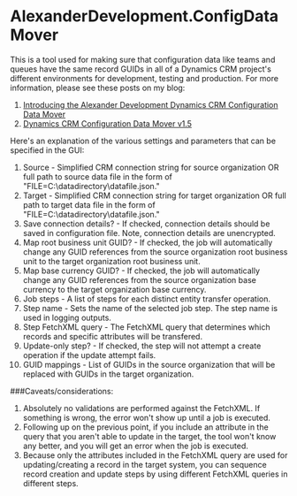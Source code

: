# AlexanderDevelopment.ConfigDataMover
This is a tool used for making sure that configuration data like teams and queues have the same record GUIDs in all of a Dynamics CRM project's different environments for development, testing and production. For more information, please see these posts on my blog: 

1. [Introducing the Alexander Development Dynamics CRM Configuration Data Mover](http://alexanderdevelopment.net/post/2015/11/11/introducing-the-dynamics-crm-configuration-data-mover)
1. [Dynamics CRM Configuration Data Mover v1.5](http://alexanderdevelopment.net/post/2016/01/29/dynamics-crm-configuration-data-mover-v1-5/)

Here's an explanation of the various settings and parameters that can be specified in the GUI:

1. Source - Simplified CRM connection string for source organization OR full path to source data file in the form of "FILE=C:\datadirectory\datafile.json."
1. Target - Simplified CRM connection string for target organization OR full path to target data file in the form of "FILE=C:\datadirectory\datafile.json."
1. Save connection details? - If checked, connection details should be saved in configuration file. Note, connection details are unencrypted.
1. Map root business unit GUID? - If checked, the job will automatically change any GUID references from the source organization root business unit to the target organization root business unit.
1. Map base currency GUID? - If checked, the job will automatically change any GUID references from the source organization base currency to the target organization base currency.
1. Job steps - A list of steps for each distinct entity transfer operation. 
1. Step name - Sets the name of the selected job step. The step name is used in logging outputs.
1. Step FetchXML query - The FetchXML query that determines which records and specific attributes will be transfered.
1. Update-only step? - If checked, the step will not attempt a create operation if the update attempt fails.
1. GUID mappings - List of GUIDs in the source organization that will be replaced with GUIDs in the target organization.

###Caveats/considerations:

1. Absolutely no validations are performed against the FetchXML. If something is wrong, the error won't show up until a job is executed.
1. Following up on the previous point, if you include an attribute in the query that you aren't able to update in the target, the tool won't know any better, and you will get an error when the job is executed.
1. Because only the attributes included in the FetchXML query are used for updating/creating a record in the target system, you can sequence record creation and update steps by using different FetchXML queries in different steps. 